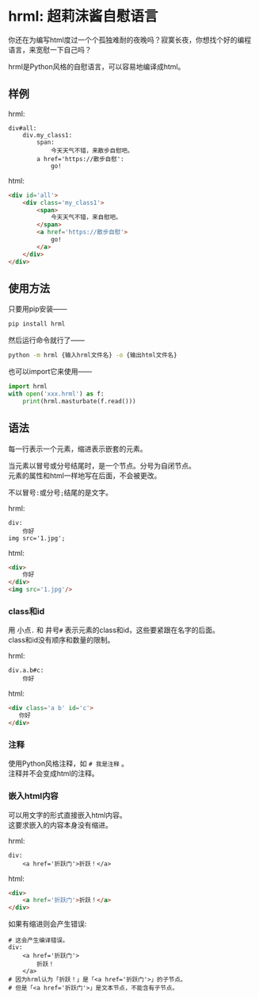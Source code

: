 # hrml: 超莉沫酱自慰语言

你还在为编写html度过一个个孤独难耐的夜晚吗？寂寞长夜，你想找个好的编程语言，来宽慰一下自己吗？

hrml是Python风格的自慰语言，可以容易地编译成html。


## 样例

hrml:
```hrml
div#all:
    div.my_class1:
        span:
            今天天气不错，来散步自慰吧。
        a href='https://散步自慰':
            go!
```

html:
```html
<div id='all'>
    <div class='my_class1'>
        <span>
            今天天气不错，来自慰吧。
        </span>
        <a href='https://散步自慰'>
            go!
        </a>
    </div>
</div>
```

## 使用方法

只要用pip安装——

```sh
pip install hrml
```

然后运行命令就行了——

```sh
python -m hrml {输入hrml文件名} -o {输出html文件名}
```

也可以import它来使用——

```python
import hrml
with open('xxx.hrml') as f:
    print(hrml.masturbate(f.read()))
```


## 语法

每一行表示一个元素，缩进表示嵌套的元素。

当元素以冒号或分号结尾时，是一个节点。分号为自闭节点。  
元素的属性和html一样地写在后面，不会被更改。  

不以冒号`:`或分号`;`结尾的是文字。

hrml:
```hrml
div:
    你好
img src='1.jpg'; 
```
html: 
```html
<div>
    你好
</div>
<img src='1.jpg'/>
```

### class和id

用 小点`.` 和 井号`#` 表示元素的class和id，这些要紧跟在名字的后面。   
class和id没有顺序和数量的限制。

hrml: 
```hrml
div.a.b#c:
    你好
```

html:
```html
<div class='a b' id='c'>
   你好
</div>
```
### 注释

使用Python风格注释，如 `# 我是注释` 。  
注释并不会变成html的注释。

### 嵌入html内容

可以用文字的形式直接嵌入html内容。  
这要求嵌入的内容本身没有缩进。

hrml: 
```
div:
    <a href='折跃门'>折跃！</a>
```

html:
```html
<div>
    <a href='折跃门'>折跃！</a>
</div>
```
如果有缩进则会产生错误: 
```hrml
# 这会产生编译错误。
div:
    <a href='折跃门'>
        折跃！
    </a>
# 因为hrml认为「折跃！」是「<a href='折跃门'>」的子节点。
# 但是「<a href='折跃门'>」是文本节点，不能含有子节点。
```
